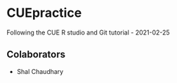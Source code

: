 # CUEpractice
Following the CUE R studio and Git tutorial - 2021-02-25

## Colaborators
- Shal Chaudhary
